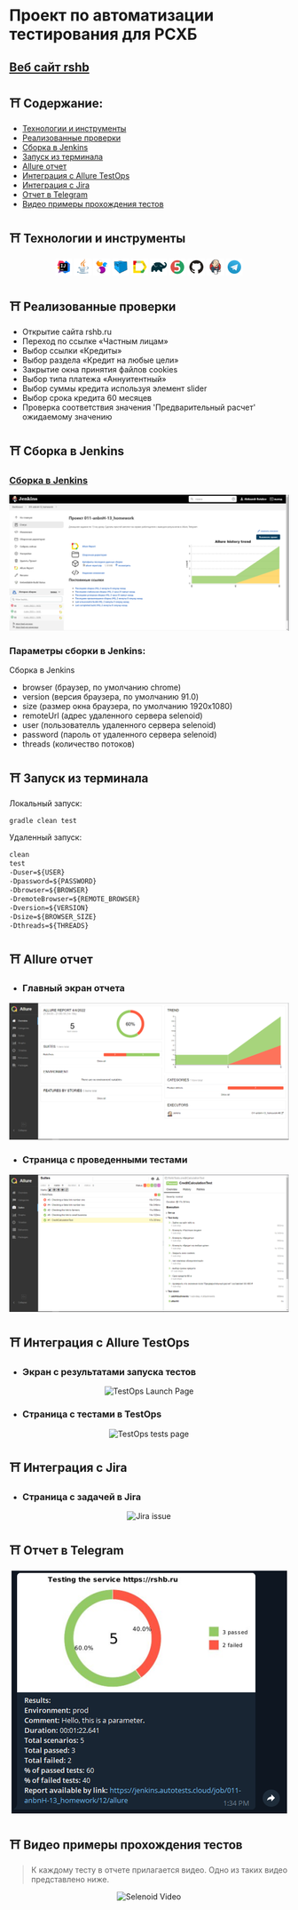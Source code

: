# Проект по автоматизации тестирования для РСХБ
## <a target="_blank" href="https://www.rshb.ru/">Веб сайт rshb</a>

## :shinto_shrine: Содержание:

- <a href="#shinto_shrine-технологии-и-инструменты">Технологии и инструменты</a>
- <a href="#shinto_shrine-реализованные-проверки">Реализованные проверки</a>
- <a href="#shinto_shrine-сборка-в-Jenkins">Сборка в Jenkins</a>
- <a href="#shinto_shrine-запуск-из-терминала">Запуск из терминала</a>
- <a href="#shinto_shrine-allure-отчет">Allure отчет</a>
- <a href="#shinto_shrine-интеграция-с-allure-testops">Интеграция с Allure TestOps</a>
- <a href="#shinto_shrine-интеграция-с-jira">Интеграция с Jira</a>
- <a href="#shinto_shrine-отчет-в-telegram">Отчет в Telegram</a>
- <a href="#shinto_shrine-видео-примеры-прохождения-тестов">Видео примеры прохождения тестов</a>

## :shinto_shrine: Технологии и инструменты
<p align="center">
<img width="6%" title="IntelliJ IDEA" src="images/logo/IntelliJ_IDEA.svg">
<img width="6%" title="Java" src="images/logo/Java.svg">
<img width="6%" title="Selenide" src="images/logo/Selenide.svg">
<img width="6%" title="Selenoid" src="images/logo/Selenoid.svg">
<img width="6%" title="Allure Report" src="images/logo/Allure_Report.svg">
<img width="6%" title="Gradle" src="images\logo\Gradle.svg">
<img width="6%" title="JUnit5" src="images/logo/JUnit5.svg">
<img width="6%" title="GitHub" src="images\logo\GitHub.svg">
<img width="6%" title="Jenkins" src="images/logo/Jenkins.svg">
<img width="6%" title="Telegram" src="images/logo/Telegram.svg">
</p>

## :shinto_shrine: Реализованные проверки
- Открытие сайта rshb.ru
- Переход по ссылке «Частным лицам»
- Выбор ссылки «Кредиты»
- Выбор раздела «Кредит на любые цели»
- Закрытие окна принятия файлов cookies 
- Выбор типа платежа «Аннуитентный»
- Выбор суммы кредита используя элемент slider
- Выбор срока кредита 60 месяцев
- Проверка соответствия значения 'Предварительный расчет' ожидаемому значению

## :shinto_shrine: Сборка в Jenkins
### <a target="_blank" href="https://jenkins.autotests.cloud/job/011-anbnH-13_homework/">Сборка в Jenkins</a>
<p align="center">
<img title="Jenkins Dashboard" src="images/screenshots/jenkins-dashboard.png">
</p>

### Параметры сборки в Jenkins:
Сборка в Jenkins

- browser (браузер, по умолчанию chrome)
- version (версия браузера, по умолчанию 91.0)
- size (размер окна браузера, по умолчанию 1920x1080)
- remoteUrl (адрес удаленного сервера selenoid)
- user (пользователль удаленного сервера selenoid)
- password (пароль от удаленного сервера selenoid)
- threads (количество потоков)

## :shinto_shrine: Запуск из терминала
Локальный запуск:
```
gradle clean test
```

Удаленный запуск:
```
clean
test
-Duser=${USER}
-Dpassword=${PASSWORD}
-Dbrowser=${BROWSER}
-DremoteBrowser=${REMOTE_BROWSER}
-Dversion=${VERSION}
-Dsize=${BROWSER_SIZE}
-Dthreads=${THREADS}
```

## :shinto_shrine: Allure отчет
- ### Главный экран отчета
<p align="center">
<img title="Allure Overview Dashboard" src="images/screenshots/allure-main-page.png">
</p>

- ### Страница с проведенными тестами
<p align="center">
<img title="Allure Test Page" src="images/screenshots/allure-test-page.png">
</p>

## :shinto_shrine: Интеграция с Allure TestOps
- ### Экран с результатами запуска тестов
<p align="center">
<img title="TestOps Launch Page" src="images/screenshots/test-ops-launch-page.png">
</p>

- ### Страница с тестами в TestOps
<p align="center">
<img title="TestOps tests page" src="images/screenshots/test-ops-tests-page.png">
</p>

## :shinto_shrine: Интеграция с Jira
- ### Страница с задачей в Jira
<p align="center">
<img title="Jira issue" src="images/screenshots/jira-issue.png">
</p>

## :shinto_shrine: Отчет в Telegram
<p align="center">
<img title="Telegram notification message" src="images/screenshots/telegram-notification.png">
</p>

## :shinto_shrine: Видео примеры прохождения тестов
> К каждому тесту в отчете прилагается видео. Одно из таких видео представлено ниже.
<p align="center">
  <img title="Selenoid Video" src="D:\Docum\Java_IDEA\QaGuru\11_13_rshb_autotests\images\gif\test-run.gif">
</p>